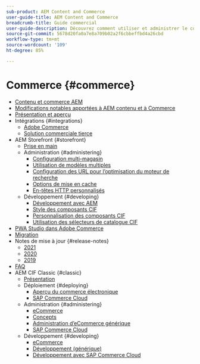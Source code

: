 ```yaml
---
sub-product: AEM Content and Commerce
user-guide-title: AEM Content and Commerce
breadcrumb-title: Guide commercial
user-guide-description: Découvrez comment utiliser et administrer le contenu AEM et Commerce.
source-git-commit: 5678d20fa0a7e8a709b02a2f6cbbeffbd4a26cbd
workflow-type: tm+mt
source-wordcount: '109'
ht-degree: 85%

---
```



# Commerce {#commerce}

+ [Contenu et commerce AEM](/help/commerce/home.md)
+ [Modifications notables apportées à AEM contenu et à Commerce](cif/changes.md)
+ [Présentation et aperçu](cif/introduction.md)
+ Intégrations {#integrations}
   + [Adobe Commerce](cif/integrating/magento.md)
   + [Solution commerciale tierce](cif/integrating/third-party.md)
+ AEM Storefront {#storefront}
   + [Prise en main](cif/getting-started.md)
   + Administration {#administering}
      + [Configuration multi-magasin](cif/configuring/multi-store-setup.md)
      + [Utilisation de modèles multiples](cif/configuring/multi-template-usage.md)
      + [Configuration des URL pour l’optimisation du moteur de recherche](cif/configuring/advanced-url-configuration.md)
      + [Options de mise en cache](cif/configuring/caching.md)
      + [En-têtes HTTP personnalisés](/help/commerce/cif/configuring/custom-http-headers.md)
   + Développement {#developing}
      + [Développement avec AEM](cif/develop.md)
      + [Style des composants CIF](cif/customizing/style-cif-component.md)
      + [Personnalisation des composants CIF](cif/customizing/customize-cif-components.md)
      + [Utilisation des sélecteurs de catalogue CIF](cif/customizing/use-cif-pickers.md)
+ [PWA Studio dans Adobe Commerce](cif/pwa-studio/getting-started.md)
+ [Migration](cif/migration.md)
+ Notes de mise à jour {#release-notes}
   + [2021](cif/release-notes/release-notes-2021.md)
   + [2020](cif/release-notes/release-notes-2020.md)
   + [2019](cif/release-notes/release-notes-2019.md)
+ [FAQ](cif/faq.md)
+ AEM CIF Classic {#classic}
   + [Présentation](/help/commerce/cif-classic/home.md)
   + Déploiement {#deploying}
      + [Aperçu du commerce électronique](/help/commerce/cif-classic/deploying/ecommerce.md)
      + [SAP Commerce Cloud](/help/commerce/cif-classic/deploying/sap-commerce-cloud.md)
   + Administration {#administering}
      + [eCommerce](/help/commerce/cif-classic/administering/ecommerce.md)
      + [Concepts](/help/commerce/cif-classic/administering/concepts.md)
      + [Administration d’eCommerce générique](/help/commerce/cif-classic/administering/generic.md)
      + [SAP Commerce Cloud](/help/commerce/cif-classic/administering/sap-commerce-cloud.md)
   + Développement {#developing}
      + [eCommerce](/help/commerce/cif-classic/developing/ecommerce.md)
      + [Développement (générique)](/help/commerce/cif-classic/developing/generic.md)
      + [Développement avec SAP Commerce Cloud](/help/commerce/cif-classic/developing/sap-commerce-cloud.md)
